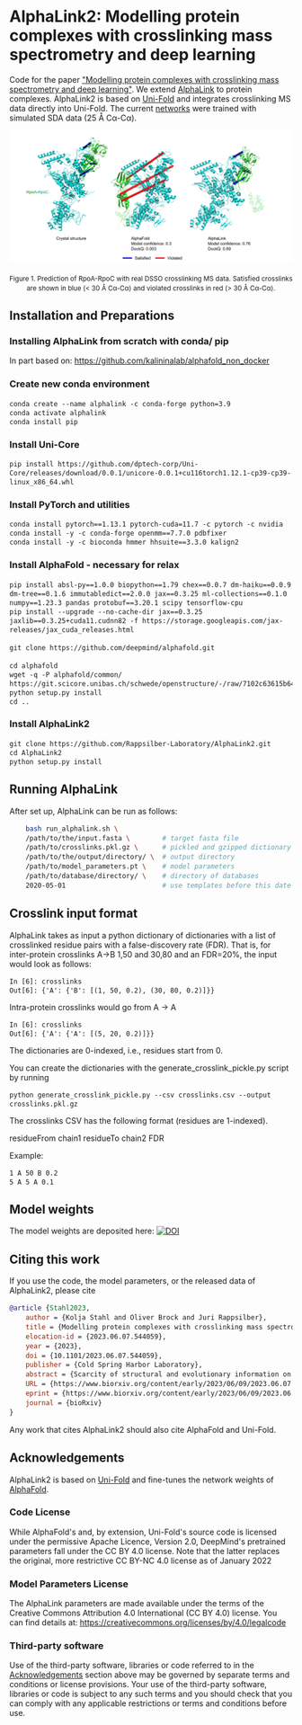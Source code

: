 # AlphaLink2: Modelling protein complexes with crosslinking mass spectrometry and deep learning

Code for the paper ["Modelling protein complexes with crosslinking mass spectrometry and deep learning"](https://www.biorxiv.org/content/10.1101/2023.06.07.544059v2). We extend [AlphaLink](https://github.com/lhatsk/AlphaLink) to protein complexes. AlphaLink2 is based on [Uni-Fold](https://github.com/dptech-corp/Uni-Fold) and integrates crosslinking MS data directly into Uni-Fold. The current [networks](https://doi.org/10.5281/zenodo.8007238) were trained with simulated SDA data (25 Å Cα-Cα).

![case](./img/figure_github.png)
<center>
<small>
Figure 1. Prediction of RpoA-RpoC with real DSSO crosslinking MS data. Satisfied crosslinks are shown in blue (< 30 Å Cα-Cα) and violated crosslinks in red (> 30 Å Cα-Cα).
</small>
</center>


## Installation and Preparations

### Installing AlphaLink from scratch with conda/ pip
In part based on: https://github.com/kalininalab/alphafold_non_docker

### Create new conda environment
```	
conda create --name alphalink -c conda-forge python=3.9
conda activate alphalink
conda install pip
```

### Install Uni-Core
```
pip install https://github.com/dptech-corp/Uni-Core/releases/download/0.0.1/unicore-0.0.1+cu116torch1.12.1-cp39-cp39-linux_x86_64.whl
```

### Install PyTorch and utilities
```
conda install pytorch==1.13.1 pytorch-cuda=11.7 -c pytorch -c nvidia
conda install -y -c conda-forge openmm==7.7.0 pdbfixer
conda install -y -c bioconda hmmer hhsuite==3.3.0 kalign2
```

### Install AlphaFold - necessary for relax

```
pip install absl-py==1.0.0 biopython==1.79 chex==0.0.7 dm-haiku==0.0.9 dm-tree==0.1.6 immutabledict==2.0.0 jax==0.3.25 ml-collections==0.1.0 numpy==1.23.3 pandas protobuf==3.20.1 scipy tensorflow-cpu
pip install --upgrade --no-cache-dir jax==0.3.25 jaxlib==0.3.25+cuda11.cudnn82 -f https://storage.googleapis.com/jax-releases/jax_cuda_releases.html
	
git clone https://github.com/deepmind/alphafold.git

cd alphafold
wget -q -P alphafold/common/ https://git.scicore.unibas.ch/schwede/openstructure/-/raw/7102c63615b64735c4941278d92b554ec94415f8/modules/mol/alg/src/stereo_chemical_props.txt
python setup.py install
cd ..
```


### Install AlphaLink2
```
git clone https://github.com/Rappsilber-Laboratory/AlphaLink2.git
cd AlphaLink2
python setup.py install
```

## Running AlphaLink

After set up, AlphaLink can be run as follows:

```bash
    bash run_alphalink.sh \
    /path/to/the/input.fasta \        # target fasta file
    /path/to/crosslinks.pkl.gz \      # pickled and gzipped dictionary with crosslinks
    /path/to/the/output/directory/ \  # output directory
    /path/to/model_parameters.pt \    # model parameters
    /path/to/database/directory/ \    # directory of databases
    2020-05-01                        # use templates before this date
```

## Crosslink input format

AlphaLink takes as input a python dictionary of dictionaries with a list of crosslinked residue pairs with a false-discovery rate (FDR). That is, for inter-protein crosslinks A->B 1,50 and 30,80 and an FDR=20%, the input would look as follows:

```
In [6]: crosslinks
Out[6]: {'A': {'B': [(1, 50, 0.2), (30, 80, 0.2)]}}
```

Intra-protein crosslinks would go from A -> A

```
In [6]: crosslinks
Out[6]: {'A': {'A': [(5, 20, 0.2)]}}
```

The dictionaries are 0-indexed, i.e., residues start from 0.


You can create the dictionaries with the generate_crosslink_pickle.py script by running

```
python generate_crosslink_pickle.py --csv crosslinks.csv --output crosslinks.pkl.gz
```

The crosslinks CSV has the following format (residues are 1-indexed).

residueFrom chain1 residueTo chain2 FDR

Example:

```
1 A 50 B 0.2
5 A 5 A 0.1
```

## Model weights
	
The model weights are deposited here: [![DOI](https://zenodo.org/badge/DOI/10.5281/zenodo.8007238.svg)](https://doi.org/10.5281/zenodo.8007238)


	
## Citing this work

If you use the code, the model parameters, or the released data of AlphaLink2, please cite

    
```bibtex
@article {Stahl2023,
	author = {Kolja Stahl and Oliver Brock and Juri Rappsilber},
	title = {Modelling protein complexes with crosslinking mass spectrometry and deep learning},
	elocation-id = {2023.06.07.544059},
	year = {2023},
	doi = {10.1101/2023.06.07.544059},
	publisher = {Cold Spring Harbor Laboratory},
	abstract = {Scarcity of structural and evolutionary information on protein complexes poses a challenge to deep learning-based structure modelling. We integrated experimental distance restraints obtained by crosslinking mass spectrometry (MS) into AlphaFold-Multimer, by extending AlphaLink to protein complexes. Integrating crosslinking MS data substantially improves modelling performance on challenging targets, by helping to identify interfaces, focusing sampling, and improving model selection. This extends to single crosslinks from whole-cell crosslinking MS, suggesting the possibility of whole-cell structural investigations driven by experimental data.Competing Interest StatementThe authors have declared no competing interest.},
	URL = {https://www.biorxiv.org/content/early/2023/06/09/2023.06.07.544059},
	eprint = {https://www.biorxiv.org/content/early/2023/06/09/2023.06.07.544059.full.pdf},
	journal = {bioRxiv}
}
```

Any work that cites AlphaLink2 should also cite AlphaFold and Uni-Fold.

## Acknowledgements

AlphaLink2 is based on [Uni-Fold](https://github.com/dptech-corp/Uni-Fold) and fine-tunes the network weights of [AlphaFold](https://github.com/deepmind/alphafold/).

### Code License

While AlphaFold's and, by extension, Uni-Fold's source code is licensed under the permissive Apache Licence, Version 2.0, DeepMind's pretrained parameters fall under the CC BY 4.0 license. Note that the latter replaces the original, more restrictive CC BY-NC 4.0 license as of January 2022

### Model Parameters License

The AlphaLink parameters are made available under the terms of the Creative Commons Attribution 4.0 International (CC BY 4.0) license. You can find details at: https://creativecommons.org/licenses/by/4.0/legalcode

### Third-party software

Use of the third-party software, libraries or code referred to in the [Acknowledgements](README.md/#acknowledgements) section above may be governed by separate terms and conditions or license provisions. Your use of the third-party software, libraries or code is subject to any such terms and you should check that you can comply with any applicable restrictions or terms and conditions before use.

